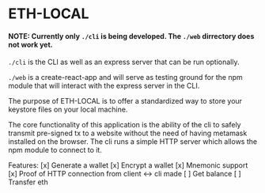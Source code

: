 # ETH-LOCAL

#### NOTE: Currently only `./cli` is being developed. The `./web` dirrectory does not work yet.

`./cli` is the CLI as well as an express server that can be run optionally.

`./web` is a create-react-app and will serve as testing ground for the npm module that will interact with the express server in the CLI.

The purpose of ETH-LOCAL is to offer a standardized way to store your keystore files on your local machine. 

The core functionality of this application is the ability of the cli to safely transmit pre-signed tx to a website without the need of having metamask installed on the browser. The cli runs a simple HTTP server which allows the npm module to connect to it.

Features:
[x] Generate a wallet
[x] Encrypt a wallet
[x] Mnemonic support
[x] Proof of HTTP connection from client <-> cli made
[ ] Get balance
[ ] Transfer eth
